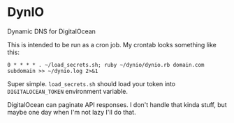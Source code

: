 # DynIO
Dynamic DNS for DigitalOcean

This is intended to be run as a cron job. My crontab looks something like this:

```
0 * * * * . ~/load_secrets.sh; ruby ~/dynio/dynio.rb domain.com subdomain >> ~/dynio.log 2>&1
```

Super simple. `load_secrets.sh` should load your token into `DIGITALOCEAN_TOKEN` environment variable. 

DigitalOcean can paginate API responses. I don't handle that kinda stuff, but maybe one day when I'm not lazy I'll do that.

